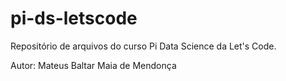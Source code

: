 # pi-ds-letscode
Repositório de arquivos do curso Pi Data Science da Let's Code. 

Autor:
Mateus Baltar Maia de Mendonça
